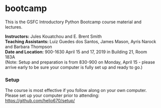 # bootcamp
This is the GSFC Introductory Python Bootcamp course material and lectures.

<b>Instructors:</b> Jules Kouatchou and E. Brent Smith <br />
<b>Teaching Assistants:</b> Luiz Guedes dos Santos, James Mason, Ayris Narock and Barbara Thompson <br />
<b>Date and Location:</b> 900-1630 April 15 and 17, 2019 in Building 21, Room 183A <br />
(Note:  Setup and preparation is from 830-900 on Monday, April 15 - please arrive early to be sure your computer is fully set up and ready to go.)

### Setup
The course is most effective if you follow along on your own computer. Please set up your computer prior to attending:  https://github.com/helio670/setup/
